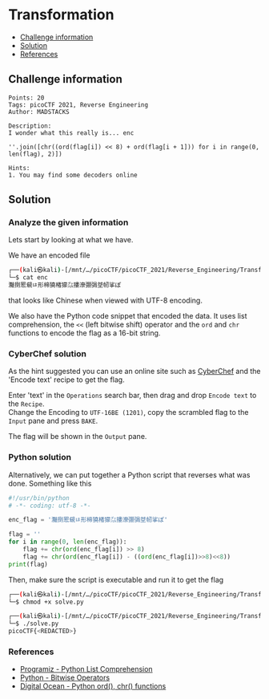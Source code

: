 # Transformation

- [Challenge information](#challenge-information)
- [Solution](#solution)
- [References](#references)

## Challenge information
```
Points: 20
Tags: picoCTF 2021, Reverse Engineering
Author: MADSTACKS

Description:
I wonder what this really is... enc 

''.join([chr((ord(flag[i]) << 8) + ord(flag[i + 1])) for i in range(0, len(flag), 2)])

Hints:
1. You may find some decoders online
```

## Solution

### Analyze the given information

Lets start by looking at what we have.

We have an encoded file
```bash
┌──(kali㉿kali)-[/mnt/…/picoCTF/picoCTF_2021/Reverse_Engineering/Transformation]
└─$ cat enc                              
灩捯䍔䙻ㄶ形楴獟楮獴㌴摟潦弸弲㘶㠴挲ぽ  
```
that looks like Chinese when viewed with UTF-8 encoding.

We also have the Python code snippet that encoded the data. It uses list comprehension, the `<<` (left bitwise shift) operator and the `ord` and `chr` functions to encode the flag as a 16-bit string.

### CyberChef solution

As the hint suggested you can use an online site such as [CyberChef](https://gchq.github.io/CyberChef/) and the 'Encode text' recipe to get the flag. 

Enter 'text' in the `Operations` search bar, then drag and drop `Encode text` to the `Recipe`.  
Change the Encoding to `UTF-16BE (1201)`, copy the scrambled flag to the `Input` pane and press `BAKE`.

The flag will be shown in the `Output` pane.

### Python solution

Alternatively, we can put together a Python script that reverses what was done. Something like this
```python
#!/usr/bin/python
# -*- coding: utf-8 -*-

enc_flag = '灩捯䍔䙻ㄶ形楴獟楮獴㌴摟潦弸弲㘶㠴挲ぽ'    

flag = ''
for i in range(0, len(enc_flag)):
    flag += chr(ord(enc_flag[i]) >> 8)
    flag += chr(ord(enc_flag[i]) - ((ord(enc_flag[i])>>8)<<8))
print(flag)
```

Then, make sure the script is executable and run it to get the flag
```bash
┌──(kali㉿kali)-[/mnt/…/picoCTF/picoCTF_2021/Reverse_Engineering/Transformation]
└─$ chmod +x solve.py 

┌──(kali㉿kali)-[/mnt/…/picoCTF/picoCTF_2021/Reverse_Engineering/Transformation]
└─$ ./solve.py
picoCTF{<REDACTED>}
```

### References

- [Programiz - Python List Comprehension](https://www.programiz.com/python-programming/list-comprehension)
- [Python - Bitwise Operators](https://wiki.python.org/moin/BitwiseOperators)
- [Digital Ocean - Python ord(), chr() functions](https://www.digitalocean.com/community/tutorials/python-ord-chr)

